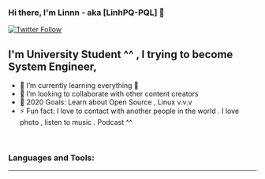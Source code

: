 
### Hi there, I'm Linnn - aka [LinhPQ-PQL] 👋

[![Twitter Follow](https://img.shields.io/twitter/follow/PhmQuangLinh20?color=1DA1F2&logo=twitter&style=for-the-badge)](https://twitter.com/PhmQuangLinh20)

## I'm University Student ^^ , I trying to become System Engineer, 

- 🌱 I’m currently learning everything 🤣
- 👯 I’m looking to collaborate with other content creators
- 🥅 2020 Goals: Learn about Open Source , Linux v.v.v
- ⚡ Fun fact: I love to contact with another people in the world .
			  I love photo , listen  to music . Podcast ^^



<br />

### Languages and Tools:


---
